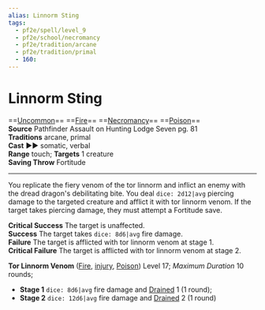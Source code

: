 ```yaml
---
alias: Linnorm Sting
tags:
  - pf2e/spell/level_9
  - pf2e/school/necromancy
  - pf2e/tradition/arcane
  - pf2e/tradition/primal
  - 160:
---
```


# Linnorm Sting

==[Uncommon](Uncommon.md)== ==[Fire](Fire.md)== ==[Necromancy](Necromancy.md)== ==[Poison](Poison.md)==  
__Source__ Pathfinder Assault on Hunting Lodge Seven pg. 81  
**Traditions** arcane, primal  
**Cast** ►► somatic, verbal  
**Range** touch; **Targets** 1 creature  
**Saving Throw** Fortitude

---

You replicate the fiery venom of the tor linnorm and inflict an enemy with the dread dragon's debilitating bite. You deal `dice: 2d12|avg` piercing damage to the targeted creature and afflict it with tor linnorm venom. If the target takes piercing damage, they must attempt a Fortitude save.

**Critical Success** The target is unaffected.  
**Success** The target takes `dice: 8d6|avg` fire damage.  
**Failure** The target is afflicted with tor linnorm venom at stage 1.  
**Critical Failure** The target is afflicted with tor linnorm venom at stage 2.

**Tor Linnorm Venom** ([Fire](Fire.md), [injury](injury), [Poison](Poison.md)) Level 17; _Maximum Duration_ 10 rounds;

- **Stage 1** `dice: 8d6|avg` fire damage and [Drained](Drained.md) 1 (1 round);
- **Stage 2** `dice: 12d6|avg` fire damage and [Drained](Drained.md) 2 (1 round)
